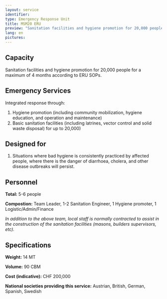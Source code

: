 ```yaml
---
layout: service
identifier:
type: Emergency Response Unit
title: MSM20 ERU
preview: "Sanitation facilities and hygiene promotion for 20,000 people."
lang: en
pictures:
---
```


## Capacity

Sanitation facilities and hygiene promotion for 20,000 people for a maximum of 4 months according to ERU SOPs. 

## Emergency Services

Integrated response through:

1. Hygiene promotion (including community mobilization, hygiene education, and operation and maintenance)
2. Basic sanitation facilities (including latrines, vector control and solid waste disposal) for up to 20,000)

## Designed for

1. Situations where bad hygiene is consistently practiced by affected people, where there is the danger of diarrhoea, cholera, and other disease outbreaks will persist.

## Personnel

**Total:** 5-6 people

**Compostion:** Team Leader, 1-2 Sanitation Engineer, 1 Hygiene promoter, 1 Logistic/Admin/Finance

_In addition to the above team, local staff is normally contracted to assist in the construction of the sanitation facilities (masons, builders supervisors, etc)._

## Specifications

**Weight:** 14 MT

**Volume:** 90 CBM

**Cost (indicative):** CHF 200,000

**National societies providing this service:** Austrian, British, German, Spanish, Swedish
